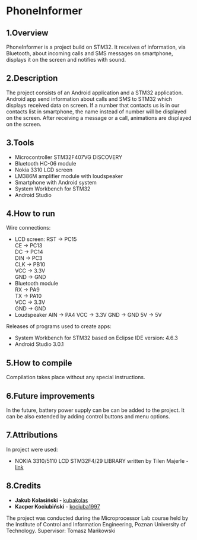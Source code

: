 # PhoneInformer

## 1.Overview
PhoneInformer is a project build on STM32. It receives of information, via Bluetooth, about incoming calls and SMS messages on smartphone, displays it on the screen and notifies with sound.

## 2.Description
The project consists of an Android application and a STM32 application. Android app send information about calls and SMS to STM32 which displays received data on screen. If a number that contacts us is in our contacts list in smartphone, the name instead of number will be displayed on the screen. After receiving a message or a call, animations are displayed on the screen.

## 3.Tools
* Microcontroller STM32F407VG DISCOVERY
* Bluetooth HC-06 module
* Nokia 3310 LCD screen 
* LM386M amplifier module with loudspeaker
* Smartphone with Android system
* System Workbench for STM32
* Android Studio

## 4.How to run
Wire connections:
* LCD screen:
 RST -> PC15	
 CE	 -> PC13		
 DC	 ->	PC14		
 DIN -> PC3			
 CLK -> PB10		
 VCC -> 3.3V		
 GND -> GND	
 * Bluetooth module				
 RX  -> PA9			
 TX  -> PA10		
 VCC -> 3.3V		
 GND -> GND	
 * Loudspeaker
 AIN -> PA4
 VCC -> 3.3V
 GND -> GND
 5V -> 5V
 
Releases of programs used to create apps:
* System Workbench for STM32 based on Eclipse IDE version: 4.6.3
* Android Studio 3.0.1

## 5.How to compile
Compilation takes place without any special instructions.

## 6.Future improvements
In the future, battery power supply can be can be added to the project. It can be also extended by adding control buttons and menu options.

## 7.Attributions
In project were used: 
* NOKIA 3310/5110 LCD STM32F4/29 LIBRARY written by Tilen Majerle - [link](https://stm32f4-discovery.net/pcd8544-nokia-33105110-lcd-stm32f429-discovery-library/)

## 8.Credits
* **Jakub Kolasiński** - [kubakolas](https://github.com/kubakolas)
* **Kacper Kociubiński** - [kociuba1997](https://github.com/kociuba1997)

The project was conducted during the Microprocessor Lab course held by the Institute of Control and Information Engineering, Poznan University of Technology.
Supervisor: Tomasz Mańkowski